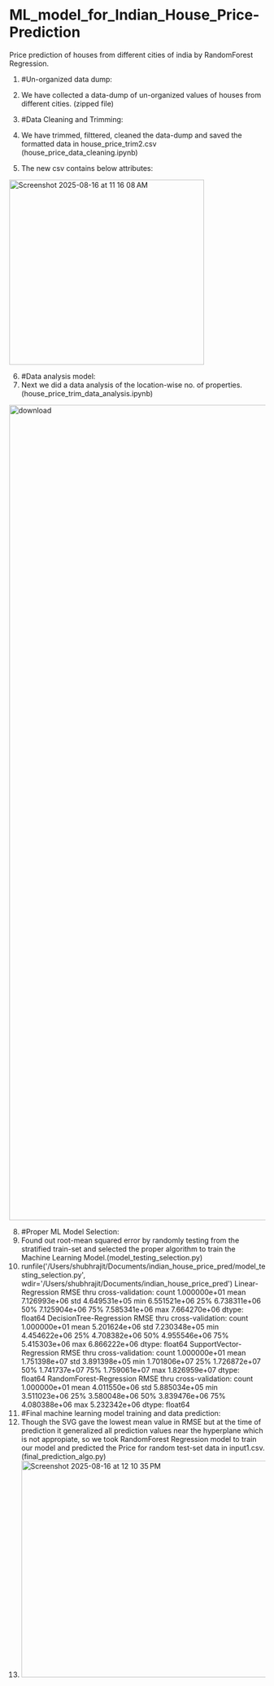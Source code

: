 # ML_model_for_Indian_House_Price-Prediction
Price prediction of houses from different cities of india by RandomForest Regression.

1. #Un-organized data dump:
2. We have collected a data-dump of un-organized values of houses from different cities. (zipped file)

3. #Data Cleaning and Trimming:
4. We have trimmed, filttered, cleaned the data-dump and saved the formatted data in house_price_trim2.csv (house_price_data_cleaning.ipynb)
5. The new csv contains below attributes:
<img width="383" height="364" alt="Screenshot 2025-08-16 at 11 16 08 AM" src="https://github.com/user-attachments/assets/48b42840-8461-437f-90f9-8d2e9c834810" />

6. #Data analysis model:
7. Next we did a data analysis of the location-wise no. of properties.(house_price_trim_data_analysis.ipynb)
<img width="1241" height="1603" alt="download" src="https://github.com/user-attachments/assets/6fdb04e5-4697-489e-985b-810de1696f17" />

8. #Proper ML Model Selection:
9. Found out root-mean squared error by randomly testing from the stratified train-set and selected the proper algorithm to train the Machine Learning Model.(model_testing_selection.py)
10. runfile('/Users/shubhrajit/Documents/indian_house_price_pred/model_testing_selection.py', wdir='/Users/shubhrajit/Documents/indian_house_price_pred')
Linear-Regression RMSE thru cross-validation:
count    1.000000e+01
mean     7.126993e+06
std      4.649531e+05
min      6.551521e+06
25%      6.738311e+06
50%      7.125904e+06
75%      7.585341e+06
max      7.664270e+06
dtype: float64
DecisionTree-Regression RMSE thru cross-validation:
count    1.000000e+01
mean     5.201624e+06
std      7.230348e+05
min      4.454622e+06
25%      4.708382e+06
50%      4.955546e+06
75%      5.415303e+06
max      6.866222e+06
dtype: float64
SupportVector-Regression RMSE thru cross-validation:
count    1.000000e+01
mean     1.751398e+07
std      3.891398e+05
min      1.701806e+07
25%      1.726872e+07
50%      1.741737e+07
75%      1.759061e+07
max      1.826959e+07
dtype: float64
RandomForest-Regression RMSE thru cross-validation:
count    1.000000e+01
mean     4.011550e+06
std      5.885034e+05
min      3.511023e+06
25%      3.580048e+06
50%      3.839476e+06
75%      4.080388e+06
max      5.232342e+06
dtype: float64
11. #Final machine learning model training and data prediction:
12. Though the SVG gave the lowest mean value in RMSE but at the time of prediction it generalized all prediction values near the hyperplane which is not appropiate, so we took RandomForest Regression model to train our model and predicted the Price for random test-set data in input1.csv. (final_prediction_algo.py)
13. <img width="1188" height="426" alt="Screenshot 2025-08-16 at 12 10 35 PM" src="https://github.com/user-attachments/assets/e7355177-1271-4afd-83e5-18895b331b7e" />
